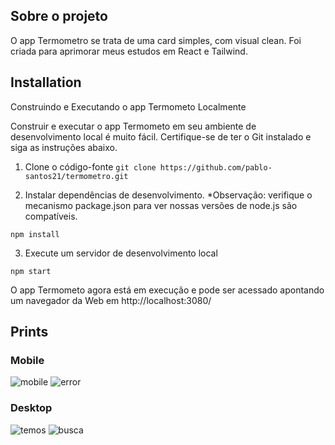 ## Sobre o projeto

O app Termometro se trata de uma card simples, com visual clean. Foi criada para aprimorar meus estudos em React e Tailwind.

## Installation

Construindo e Executando o app Termometo Localmente

Construir e executar o app Termometo em seu ambiente de desenvolvimento local é muito fácil. Certifique-se de ter o Git instalado e siga as instruções abaixo.

1. Clone o código-fonte
   `git clone https://github.com/pablo-santos21/termometro.git`

2. Instalar dependências de desenvolvimento.
   \*Observação: verifique o mecanismo package.json para ver nossas versões de node.js são compatíveis.

`npm install`

3. Execute um servidor de desenvolvimento local

`npm start`

O app Termometo agora está em execução e pode ser acessado apontando um navegador da Web em http://localhost:3080/


## Prints
  ### Mobile

![mobile](https://user-images.githubusercontent.com/35129761/215297951-8fc37ebd-d607-4335-9cd2-38d93a1c2e19.jpg)
![error](https://user-images.githubusercontent.com/35129761/215297948-3e6aef7a-50ac-4f8c-b7bf-a7042ad29f2d.jpg)

### Desktop

![temos](https://user-images.githubusercontent.com/35129761/215297949-0111721e-1715-4cb9-b22b-7d608aab49a0.jpg)
![busca](https://user-images.githubusercontent.com/35129761/215297950-119aa6c9-7667-44ac-ac63-7b48a2f91f0e.jpg)

